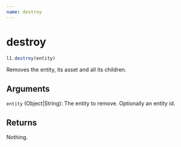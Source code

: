 ```yaml
---
name: destroy
---
```


# destroy

```js
l1.destroy(entity)
```

Removes the entity, its asset and all its children.

## Arguments

`entity` (Object|String): The entity to remove. Optionally an entity id.

## Returns

Nothing.
